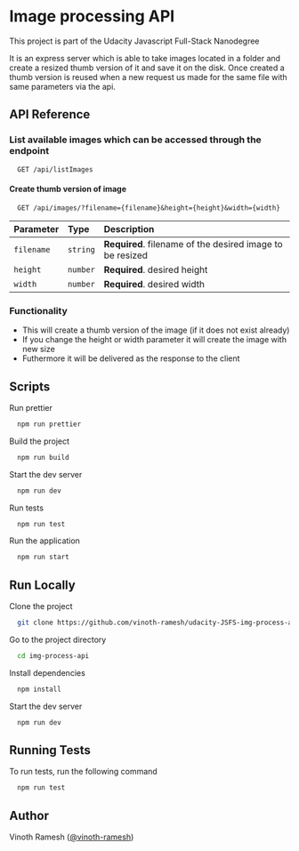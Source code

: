 # Image processing API

This project is part of the Udacity Javascript Full-Stack Nanodegree

It is an express server which is able to take images located in a folder and create a resized thumb version of it and save it on the disk. Once created a thumb version is reused when a new request us made for the same file with same parameters via the api.

## API Reference

### List available images which can be accessed through the endpoint

```http
  GET /api/listImages
```

#### Create thumb version of image

```http
  GET /api/images/?filename={filename}&height={height}&width={width}
```

| Parameter  | Type     | Description                                               |
| :--------- | :------- | :-------------------------------------------------------- |
| `filename` | `string` | **Required**. filename of the desired image to be resized |
| `height`   | `number` | **Required**. desired height                              |
| `width`    | `number` | **Required**. desired width                               |

### Functionality

-   This will create a thumb version of the image (if it does not exist already)
-   If you change the height or width parameter it will create the image with new size
-   Futhermore it will be delivered as the response to the client

## Scripts

Run prettier

```bash
  npm run prettier
```

Build the project

```bash
  npm run build
```

Start the dev server

```bash
  npm run dev
```

Run tests

```bash
  npm run test
```

Run the application

```bash
  npm run start
```

## Run Locally

Clone the project

```bash
  git clone https://github.com/vinoth-ramesh/udacity-JSFS-img-process-api.git
```

Go to the project directory

```bash
  cd img-process-api
```

Install dependencies

```bash
  npm install
```

Start the dev server

```bash
  npm run dev
```

## Running Tests

To run tests, run the following command

```bash
  npm run test
```

## Author

Vinoth Ramesh ([@vinoth-ramesh](https://github.com/vinoth-ramesh))
